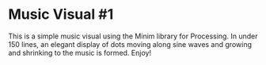 # Music Visual #1

This is a simple music visual using the Minim library for Processing. In under 150 lines, an elegant display of dots moving along sine waves and growing and shrinking to the music is formed. Enjoy!
